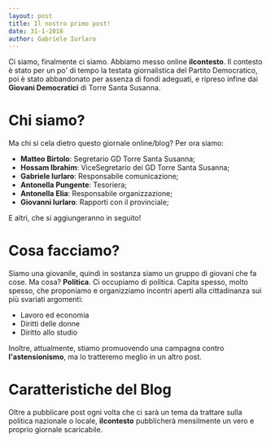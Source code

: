 ```yaml
---
layout: post
title: Il nostro primo post!
date: 31-1-2018
author: Gabriele Iurlaro
---
```


Ci siamo, finalmente ci siamo. Abbiamo messo online **ilcontesto**. Il contesto è stato per un po' di tempo la testata giornalistica del Partito Democratico, poi è stato abbandonato per assenza di fondi adeguati, e ripreso infine dai **Giovani Democratici** di Torre Santa Susanna.

# Chi siamo?

Ma chi si cela dietro questo giornale online/blog? Per ora siamo:
- **Matteo Birtolo**: Segretario GD Torre Santa Susanna;
- **Hossam Ibrahim**: ViceSegretario dei GD Torre Santa Susanna;
- **Gabriele Iurlaro**: Responsabile comunicazione;
- **Antonella Pungente**: Tesoriera;
- **Antonella Elia**: Responsabile organizzazione;
- **Giovanni Iurlaro**: Rapporti con il provinciale;

E altri, che si aggiungeranno in seguito!

# Cosa facciamo?

Siamo una giovanile, quindi in sostanza siamo un gruppo di giovani che fa cose. Ma cosa? **Politica**. Ci occupiamo di politica. Capita spesso, molto spesso, che proponiamo e organizziamo incontri aperti alla cittadinanza sui più svariati argomenti:
- Lavoro ed economia
- Diritti delle donne
- Diritto allo studio

Inoltre, attualmente, stiamo promuovendo una campagna contro **l'astensionismo**, ma lo tratteremo meglio in un altro post.

# Caratteristiche del Blog

Oltre a pubblicare post ogni volta che ci sarà un tema da trattare sulla politica nazionale o locale, **ilcontesto** pubblicherà mensilmente un vero e proprio giornale scaricabile.

